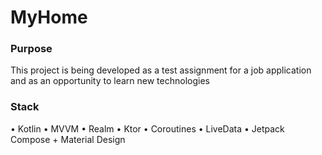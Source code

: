 # MyHome
### Purpose
This project is being developed as a test assignment for a job application and as an opportunity to learn new technologies

### Stack
• Kotlin
• MVVM
• Realm
• Ktor
• Coroutines
• LiveData
• Jetpack Compose + Material Design 
